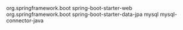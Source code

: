 
<dependencies>
   <!-- Spring Web -->
   <dependency>
      <groupId>org.springframework.boot</groupId>
      <artifactId>spring-boot-starter-web</artifactId>
   </dependency>
   
   <!-- Spring Data JPA -->
   <dependency>
      <groupId>org.springframework.boot</groupId>
      <artifactId>spring-boot-starter-data-jpa</artifactId>
   </dependency>
   
   <!-- MySQL Connector -->
   <dependency>
      <groupId>mysql</groupId>
      <artifactId>mysql-connector-java</artifactId>
   </dependency>
</dependencies>
